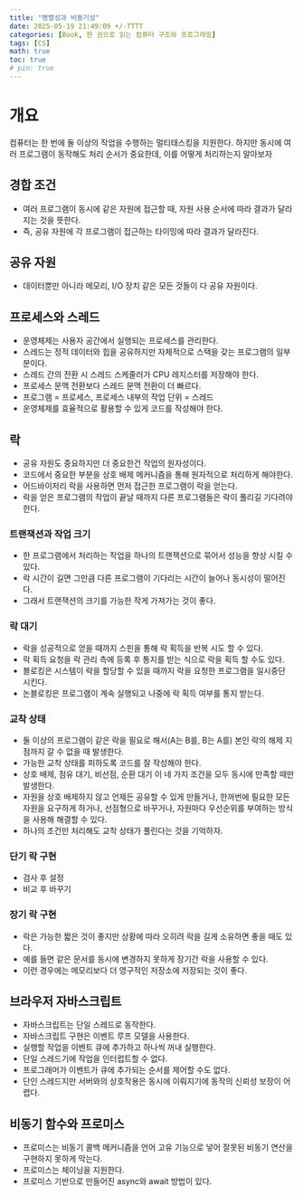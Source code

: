 ```yaml
---
title: "병렬성과 비동기성"
date: 2025-05-19 21:49:09 +/-TTTT
categories: [Book, 한 권으로 읽는 컴퓨터 구조와 프로그래밍]
tags: [CS]
math: true
toc: true
# pin: true
---
```

# 개요
컴퓨터는 한 번에 둘 이상의 작업을 수행하는 멀티태스킹을 지원한다. 하지만 동시에 여러 프로그램이 동작해도 처리 순서가 중요한데, 이를 어떻게 처리하는지 알아보자  
  
## 경합 조건
- 여러 프로그램이 동시에 같은 자원에 접근할 때, 자원 사용 순서에 따라 결과가 달라지는 것을 뜻한다.
- 즉, 공유 자원에 각 프로그램이 접근하는 타이밍에 따라 결과가 달라진다.
  
## 공유 자원
- 데이터뿐만 아니라 메모리, I/O 장치 같은 모든 것들이 다 공유 자원이다.
  
## 프로세스와 스레드
- 운영체제는 사용자 공간에서 실행되는 프로세스를 관리한다.
- 스레드는 정적 데이터와 힙을 공유하지만 자체적으로 스택을 갖는 프로그램의 일부분이다.
- 스레드 간의 전환 시 스레드 스케줄러가 CPU 레지스터를 저장해야 한다.
- 프로세스 문맥 전환보다 스레드 문맥 전환이 더 빠르다.
- 프로그램 = 프로세스, 프로세스 내부의 작업 단위 = 스레드
- 운영체제를 효율적으로 활용할 수 있게 코드를 작성해야 한다.
  
## 락
- 공유 자원도 중요하지만 더 중요한건 작업의 원자성이다.
- 코드에서 중요한 부분을 상호 배제 메커니즘을 통해 원자적으로 처리하게 해야한다.
- 어드바이저리 락을 사용하면 먼저 접근한 프로그램이 락을 얻는다.
- 락을 얻은 프로그램의 작업이 끝날 때까지 다른 프로그램들은 락이 풀리길 기다려야한다.
  
### 트랜잭션과 작업 크기
- 한 프로그램에서 처리하는 작업을 하나의 트랜잭션으로 묶어서 성능을 향상 시킬 수 있다.
- 락 시간이 길면 그만큼 다른 프로그램이 기다리는 시간이 늘어나 동시성이 떨어진다.
- 그래서 트랜잭션의 크기를 가능한 작게 가져가는 것이 좋다.
  
### 락 대기
- 락을 성공적으로 얻을 때까지 스핀을 통해 락 획득을 반복 시도 할 수 있다.
- 락 획득 요청을 락 관리 측에 등록 후 통지를 받는 식으로 락을 획득 할 수도 있다.
- 블로킹은 시스템이 락을 할당할 수 있을 때까지 락을 요청한 프로그램을 일시중단 시킨다.
- 논블로킹은 프로그램이 계속 실행되고 나중에 락 획득 여부를 통지 받는다.
  
### 교착 상태
- 둘 이상의 프로그램이 같은 락을 필요로 해서(A는 B를, B는 A를) 본인 락의 해제 지점까지 갈 수 없을 때 발생한다.
- 가능한 교착 상태를 피하도록 코드를 잘 작성해야 한다.
- 상호 배제, 점유 대기, 비선점, 순환 대기 이 네 가지 조건을 모두 동시에 만족할 때만 발생한다.
- 자원을 상호 배제하지 않고 언제든 공유할 수 있게 만들거나, 한꺼번에 필요한 모든 자원을 요구하게 하거나, 선점형으로 바꾸거나, 자원마다 우선순위를 부여하는 방식을 사용해 해결할 수 있다.
- 하나의 조건만 처리해도 교착 상태가 풀린다는 것을 기억하자.
  
### 단기 락 구현
- 검사 후 설정
- 비교 후 바꾸기
  
### 장기 락 구현
- 락은 가능한 짧은 것이 좋지만 상황에 따라 오히려 락을 길게 소유하면 좋을 때도 있다.
- 예를 들면 같은 문서를 동시에 변경하지 못하게 장기간 락을 사용할 수 있다.
- 이런 경우에는 메모리보다 더 영구적인 저장소에 저장되는 것이 좋다.
  
## 브라우저 자바스크립트
- 자바스크립트는 단일 스레드로 동작한다.
- 자바스크립트 구현은 이벤트 루프 모델을 사용한다.
- 실행할 작업을 이벤트 큐에 추가하고 하나씩 꺼내 실행한다.
- 단일 스레드기에 작업을 인터럽트할 수 없다.
- 프로그래머가 이벤트가 큐에 추가되는 순서를 제어할 수도 없다.
- 단인 스레드지만 서버와의 상호작용은 동시에 이뤄지기에 동작의 신뢰성 보장이 어렵다.
  
## 비동기 함수와 프로미스
- 프로미스는 비동기 콜백 메커니즘을 언어 고유 기능으로 넣어 잘못된 비동기 연산을 구현하지 못하게 막는다.
- 프로미스는 체이닝을 지원한다.
- 프로미스 기반으로 만들어진 async와 await 방법이 있다.
